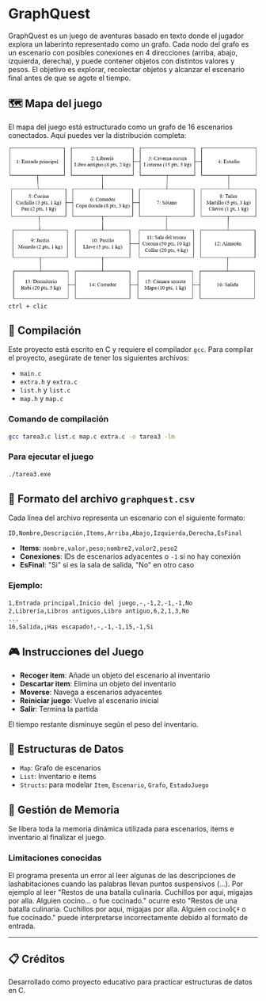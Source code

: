 
# GraphQuest

GraphQuest es un juego de aventuras basado en texto donde el jugador explora un laberinto representado como un grafo. Cada nodo del grafo es un escenario con posibles conexiones en 4 direcciones (arriba, abajo, izquierda, derecha), y puede contener objetos con distintos valores y pesos. El objetivo es explorar, recolectar objetos y alcanzar el escenario final antes de que se agote el tiempo.

## 🗺️ Mapa del juego

El mapa del juego está estructurado como un grafo de 16 escenarios conectados. Aquí puedes ver la distribución completa:

![Mapa del juego](mapa_grafo.png) `ctrl + clic`

## 🚀 Compilación

Este proyecto está escrito en C y requiere el compilador `gcc`. Para compilar el proyecto, asegúrate de tener los siguientes archivos:

- `main.c`
- `extra.h` y `extra.c`
- `list.h` y `list.c`
- `map.h` y `map.c`

### Comando de compilación

```bash
gcc tarea3.c list.c map.c extra.c -o tarea3 -lm
```

### Para ejecutar el juego

```bash
./tarea3.exe
```

## 📄 Formato del archivo `graphquest.csv`

Cada línea del archivo representa un escenario con el siguiente formato:

```
ID,Nombre,Descripción,Items,Arriba,Abajo,Izquierda,Derecha,EsFinal
```

- **Items**: `nombre,valor,peso;nombre2,valor2,peso2`
- **Conexiones**: IDs de escenarios adyacentes o `-1` si no hay conexión
- **EsFinal**: "Si" si es la sala de salida, "No" en otro caso

### Ejemplo:

```
1,Entrada principal,Inicio del juego,-,-1,2,-1,-1,No
2,Librería,Libros antiguos,Libro antiguo,6,2,1,3,No
...
16,Salida,¡Has escapado!,-,-1,-1,15,-1,Si
```

## 🎮 Instrucciones del Juego

- **Recoger item**: Añade un objeto del escenario al inventario
- **Descartar item**: Elimina un objeto del inventario
- **Moverse**: Navega a escenarios adyacentes
- **Reiniciar juego**: Vuelve al escenario inicial
- **Salir**: Termina la partida

El tiempo restante disminuye según el peso del inventario.

## 🧠 Estructuras de Datos

- `Map`: Grafo de escenarios
- `List`: Inventario e items
- `Structs`: para modelar `Item`, `Escenario`, `Grafo`, `EstadoJuego`

## 🧼 Gestión de Memoria

Se libera toda la memoria dinámica utilizada para escenarios, items e inventario al finalizar el juego.

### Limitaciones conocidas

El programa presenta un error al leer algunas de las descripciones de lashabitaciones cuando las palabras llevan puntos suspensivos (...). Por ejemplo al leer "Restos de una batalla culinaria. Cuchillos por aqui, migajas por alla. Alguien cocino… o fue cocinado." ocurre esto "Restos de una batalla culinaria. Cuchillos por aqui, migajas por alla. Alguien `cocinoÔÇª` o fue cocinado." puede interpretarse incorrectamente debido al formato de entrada.

---

## 📋 Créditos

Desarrollado como proyecto educativo para practicar estructuras de datos en C.
